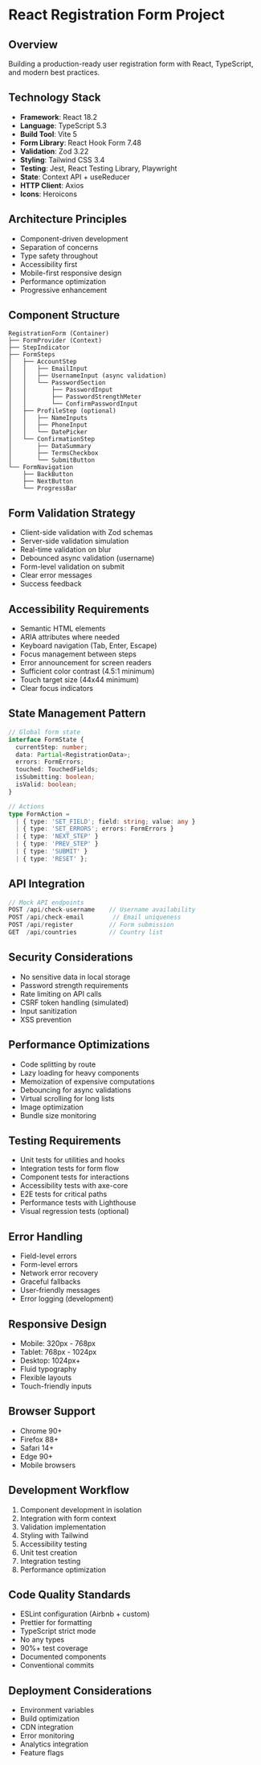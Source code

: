 # React Registration Form Project

## Overview
Building a production-ready user registration form with React, TypeScript, and modern best practices.

## Technology Stack
- **Framework**: React 18.2
- **Language**: TypeScript 5.3
- **Build Tool**: Vite 5
- **Form Library**: React Hook Form 7.48
- **Validation**: Zod 3.22
- **Styling**: Tailwind CSS 3.4
- **Testing**: Jest, React Testing Library, Playwright
- **State**: Context API + useReducer
- **HTTP Client**: Axios
- **Icons**: Heroicons

## Architecture Principles
- Component-driven development
- Separation of concerns
- Type safety throughout
- Accessibility first
- Mobile-first responsive design
- Performance optimization
- Progressive enhancement

## Component Structure
```
RegistrationForm (Container)
├── FormProvider (Context)
├── StepIndicator
├── FormSteps
│   ├── AccountStep
│   │   ├── EmailInput
│   │   ├── UsernameInput (async validation)
│   │   └── PasswordSection
│   │       ├── PasswordInput
│   │       ├── PasswordStrengthMeter
│   │       └── ConfirmPasswordInput
│   ├── ProfileStep (optional)
│   │   ├── NameInputs
│   │   ├── PhoneInput
│   │   └── DatePicker
│   └── ConfirmationStep
│       ├── DataSummary
│       ├── TermsCheckbox
│       └── SubmitButton
└── FormNavigation
    ├── BackButton
    ├── NextButton
    └── ProgressBar
```

## Form Validation Strategy
- Client-side validation with Zod schemas
- Server-side validation simulation
- Real-time validation on blur
- Debounced async validation (username)
- Form-level validation on submit
- Clear error messages
- Success feedback

## Accessibility Requirements
- Semantic HTML elements
- ARIA attributes where needed
- Keyboard navigation (Tab, Enter, Escape)
- Focus management between steps
- Error announcement for screen readers
- Sufficient color contrast (4.5:1 minimum)
- Touch target size (44x44 minimum)
- Clear focus indicators

## State Management Pattern
```typescript
// Global form state
interface FormState {
  currentStep: number;
  data: Partial<RegistrationData>;
  errors: FormErrors;
  touched: TouchedFields;
  isSubmitting: boolean;
  isValid: boolean;
}

// Actions
type FormAction =
  | { type: 'SET_FIELD'; field: string; value: any }
  | { type: 'SET_ERRORS'; errors: FormErrors }
  | { type: 'NEXT_STEP' }
  | { type: 'PREV_STEP' }
  | { type: 'SUBMIT' }
  | { type: 'RESET' };
```

## API Integration
```typescript
// Mock API endpoints
POST /api/check-username    // Username availability
POST /api/check-email        // Email uniqueness
POST /api/register          // Form submission
GET  /api/countries         // Country list
```

## Security Considerations
- No sensitive data in local storage
- Password strength requirements
- Rate limiting on API calls
- CSRF token handling (simulated)
- Input sanitization
- XSS prevention

## Performance Optimizations
- Code splitting by route
- Lazy loading for heavy components
- Memoization of expensive computations
- Debouncing for async validations
- Virtual scrolling for long lists
- Image optimization
- Bundle size monitoring

## Testing Requirements
- Unit tests for utilities and hooks
- Integration tests for form flow
- Component tests for interactions
- Accessibility tests with axe-core
- E2E tests for critical paths
- Performance tests with Lighthouse
- Visual regression tests (optional)

## Error Handling
- Field-level errors
- Form-level errors
- Network error recovery
- Graceful fallbacks
- User-friendly messages
- Error logging (development)

## Responsive Design
- Mobile: 320px - 768px
- Tablet: 768px - 1024px
- Desktop: 1024px+
- Fluid typography
- Flexible layouts
- Touch-friendly inputs

## Browser Support
- Chrome 90+
- Firefox 88+
- Safari 14+
- Edge 90+
- Mobile browsers

## Development Workflow
1. Component development in isolation
2. Integration with form context
3. Validation implementation
4. Styling with Tailwind
5. Accessibility testing
6. Unit test creation
7. Integration testing
8. Performance optimization

## Code Quality Standards
- ESLint configuration (Airbnb + custom)
- Prettier for formatting
- TypeScript strict mode
- No any types
- 90%+ test coverage
- Documented components
- Conventional commits

## Deployment Considerations
- Environment variables
- Build optimization
- CDN integration
- Error monitoring
- Analytics integration
- Feature flags